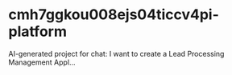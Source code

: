 # cmh7ggkou008ejs04ticcv4pi-platform
AI-generated project for chat: I want to create a Lead Processing Management Appl...
